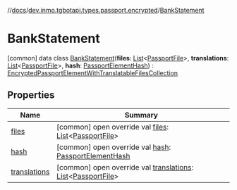 //[docs](../../../index.md)/[dev.inmo.tgbotapi.types.passport.encrypted](../index.md)/[BankStatement](index.md)



# BankStatement  
 [common] data class [BankStatement](index.md)(**files**: [List](https://kotlinlang.org/api/latest/jvm/stdlib/kotlin.collections/-list/index.html)<[PassportFile](../-passport-file/index.md)>, **translations**: [List](https://kotlinlang.org/api/latest/jvm/stdlib/kotlin.collections/-list/index.html)<[PassportFile](../-passport-file/index.md)>, **hash**: [PassportElementHash](../../dev.inmo.tgbotapi.types.passport.encrypted.abstracts/index.md#%5Bdev.inmo.tgbotapi.types.passport.encrypted.abstracts%2FPassportElementHash%2F%2F%2FPointingToDeclaration%2F%5D%2FClasslikes%2F625018081)) : [EncryptedPassportElementWithTranslatableFilesCollection](../-encrypted-passport-element-with-translatable-files-collection/index.md)   


## Properties  
  
|  Name |  Summary | 
|---|---|
| <a name="dev.inmo.tgbotapi.types.passport.encrypted/BankStatement/files/#/PointingToDeclaration/"></a>[files](files.md)| <a name="dev.inmo.tgbotapi.types.passport.encrypted/BankStatement/files/#/PointingToDeclaration/"></a> [common] open override val [files](files.md): [List](https://kotlinlang.org/api/latest/jvm/stdlib/kotlin.collections/-list/index.html)<[PassportFile](../-passport-file/index.md)>   <br>|
| <a name="dev.inmo.tgbotapi.types.passport.encrypted/BankStatement/hash/#/PointingToDeclaration/"></a>[hash](hash.md)| <a name="dev.inmo.tgbotapi.types.passport.encrypted/BankStatement/hash/#/PointingToDeclaration/"></a> [common] open override val [hash](hash.md): [PassportElementHash](../../dev.inmo.tgbotapi.types.passport.encrypted.abstracts/index.md#%5Bdev.inmo.tgbotapi.types.passport.encrypted.abstracts%2FPassportElementHash%2F%2F%2FPointingToDeclaration%2F%5D%2FClasslikes%2F625018081)   <br>|
| <a name="dev.inmo.tgbotapi.types.passport.encrypted/BankStatement/translations/#/PointingToDeclaration/"></a>[translations](translations.md)| <a name="dev.inmo.tgbotapi.types.passport.encrypted/BankStatement/translations/#/PointingToDeclaration/"></a> [common] open override val [translations](translations.md): [List](https://kotlinlang.org/api/latest/jvm/stdlib/kotlin.collections/-list/index.html)<[PassportFile](../-passport-file/index.md)>   <br>|

